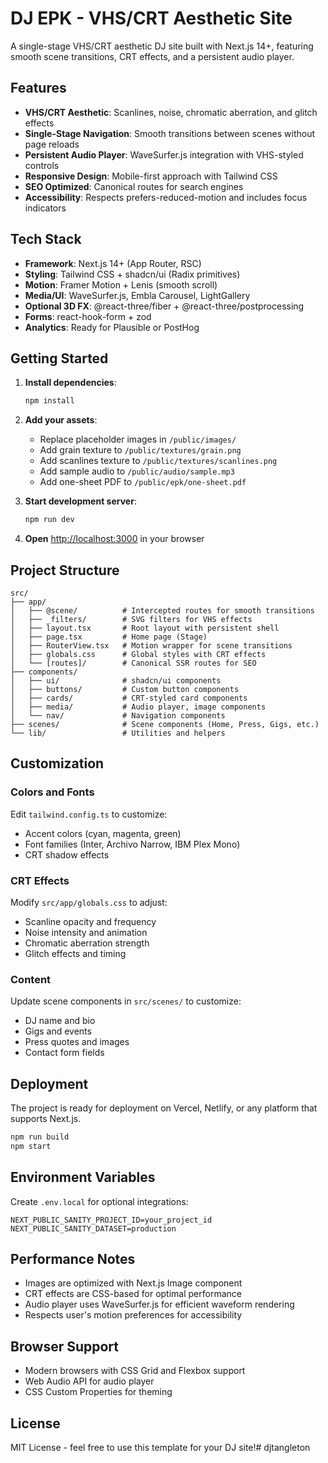 # DJ EPK - VHS/CRT Aesthetic Site

A single-stage VHS/CRT aesthetic DJ site built with Next.js 14+, featuring smooth scene transitions, CRT effects, and a persistent audio player.

## Features

- **VHS/CRT Aesthetic**: Scanlines, noise, chromatic aberration, and glitch effects
- **Single-Stage Navigation**: Smooth transitions between scenes without page reloads
- **Persistent Audio Player**: WaveSurfer.js integration with VHS-styled controls
- **Responsive Design**: Mobile-first approach with Tailwind CSS
- **SEO Optimized**: Canonical routes for search engines
- **Accessibility**: Respects prefers-reduced-motion and includes focus indicators

## Tech Stack

- **Framework**: Next.js 14+ (App Router, RSC)
- **Styling**: Tailwind CSS + shadcn/ui (Radix primitives)
- **Motion**: Framer Motion + Lenis (smooth scroll)
- **Media/UI**: WaveSurfer.js, Embla Carousel, LightGallery
- **Optional 3D FX**: @react-three/fiber + @react-three/postprocessing
- **Forms**: react-hook-form + zod
- **Analytics**: Ready for Plausible or PostHog

## Getting Started

1. **Install dependencies**:
   ```bash
   npm install
   ```

2. **Add your assets**:
   - Replace placeholder images in `/public/images/`
   - Add grain texture to `/public/textures/grain.png`
   - Add scanlines texture to `/public/textures/scanlines.png`
   - Add sample audio to `/public/audio/sample.mp3`
   - Add one-sheet PDF to `/public/epk/one-sheet.pdf`

3. **Start development server**:
   ```bash
   npm run dev
   ```

4. **Open** [http://localhost:3000](http://localhost:3000) in your browser

## Project Structure

```
src/
├── app/
│   ├── @scene/          # Intercepted routes for smooth transitions
│   ├── _filters/        # SVG filters for VHS effects
│   ├── layout.tsx       # Root layout with persistent shell
│   ├── page.tsx         # Home page (Stage)
│   ├── RouterView.tsx   # Motion wrapper for scene transitions
│   ├── globals.css      # Global styles with CRT effects
│   └── [routes]/        # Canonical SSR routes for SEO
├── components/
│   ├── ui/              # shadcn/ui components
│   ├── buttons/         # Custom button components
│   ├── cards/           # CRT-styled card components
│   ├── media/           # Audio player, image components
│   └── nav/             # Navigation components
├── scenes/              # Scene components (Home, Press, Gigs, etc.)
└── lib/                 # Utilities and helpers
```

## Customization

### Colors and Fonts
Edit `tailwind.config.ts` to customize:
- Accent colors (cyan, magenta, green)
- Font families (Inter, Archivo Narrow, IBM Plex Mono)
- CRT shadow effects

### CRT Effects
Modify `src/app/globals.css` to adjust:
- Scanline opacity and frequency
- Noise intensity and animation
- Chromatic aberration strength
- Glitch effects and timing

### Content
Update scene components in `src/scenes/` to customize:
- DJ name and bio
- Gigs and events
- Press quotes and images
- Contact form fields

## Deployment

The project is ready for deployment on Vercel, Netlify, or any platform that supports Next.js.

```bash
npm run build
npm start
```

## Environment Variables

Create `.env.local` for optional integrations:

```env
NEXT_PUBLIC_SANITY_PROJECT_ID=your_project_id
NEXT_PUBLIC_SANITY_DATASET=production
```

## Performance Notes

- Images are optimized with Next.js Image component
- CRT effects are CSS-based for optimal performance
- Audio player uses WaveSurfer.js for efficient waveform rendering
- Respects user's motion preferences for accessibility

## Browser Support

- Modern browsers with CSS Grid and Flexbox support
- Web Audio API for audio player
- CSS Custom Properties for theming

## License

MIT License - feel free to use this template for your DJ site!# djtangleton
